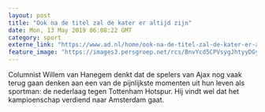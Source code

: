 ```yaml
---
layout: post
title: "Ook na de titel zal de kater er altijd zijn"
date: Mon, 13 May 2019 06:08:22 GMT
category: sport
externe_link: "https://www.ad.nl/home/ook-na-de-titel-zal-de-kater-er-altijd-zijn~a30e4b2e/"
feature_image: "https://images3.persgroep.net/rcs/BnvYcd5CPVsygJhtyyDGypy5Z_o/diocontent/137772909/_fitwidth/400/?appId=21791a8992982cd8da851550a453bd7f&quality=0.7"
---
```


Columnist Willem van Hanegem denkt dat de spelers van Ajax nog vaak terug gaan denken aan een van de pijnlijkste momenten uit hun leven als sportman: de nederlaag tegen Tottenham Hotspur. Hij vindt wel dat het kampioenschap verdiend naar Amsterdam gaat.

